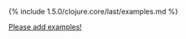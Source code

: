 {% include 1.5.0/clojure.core/last/examples.md %}

[Please add examples!](https://github.com/arrdem/grimoire/edit/master/_includes/1.6.0/clojure.core/last/examples.md)
